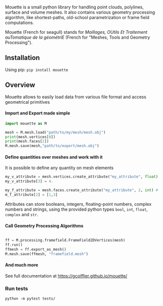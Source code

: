 Mouette is a small python library for handling point clouds, polylines, surface and volume meshes. It also contains various geometry processing algorithm, like shortest-paths, old-school parametrization or frame field computations.

Mouette (French for seagull) stands for _Maillages, OUtils Et Traitement auTomatique de la géométriE_ (French for "Meshes, Tools and Geometry Processing").

## Installation

Using pip: 
```pip install mouette```

## Overview

Mouette allows to easily load data from various file format and access geometrical primitives

#### Import and Export made simple

```python
import mouette as M

mesh = M.mesh.load("path/to/my/mesh/mesh.obj")
print(mesh.vertices[0])
print(mesh.faces[2])
M.mesh.save(mesh,"path/to/export/mesh.obj")
```

#### Define quantities over meshes and work with it

It is possible to define any quantity on mesh elements

```python
my_v_attribute = mesh.vertices.create_attribute("my_attribute", float) # an attribute storing one floating-point number per vertex
my_v_attribute[3] = 4.

my_f_attribute = mesh.faces.create_attribute("my_attribute", 2, int) # an attribute storing two integers per face
m_f_attribute[2] = [1,3]
```

Attributes can store booleans, integers, floating-point numbers, complex numbers and strings, using the provided python types `bool`, `int`, `float`, `complex` and `str`.

#### Call Geometry Processing Algorithms

```python

ff = M.processing.framefield.FrameField2DVertices(mesh)
ff.run()
ffmesh = ff.export_as_mesh()
M.mesh.save(ffmesh, "framefield.mesh")
```

#### And much more

See full documentation at https://gcoiffier.github.io/mouette/


### Run tests

`python -m pytest tests/`
